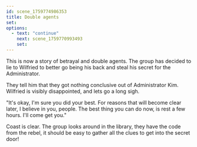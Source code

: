 ```yaml
---
id: scene_1759774986353
title: Double agents
set:
options:
  - text: "continue"
    next: scene_1759770993493
    set:
---
```


This is now a story of betrayal and double agents. The group has decided to lie to Wilfried to better go being his back and steal his secret for the Administrator. 

They tell him that they got nothing conclusive out of Administrator Kim. Wilfried is visibly disappointed, and lets go a long sigh. 

"It's okay, I'm sure you did your best. For reasons that will become clear later, I believe in you, people. The best thing you can do now, is rest a few hours. I'll come get you."

Coast is clear. The group looks around in the library, they have the code from the rebel, it should be easy to gather all the clues to get into the secret door!